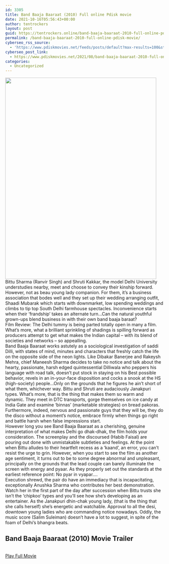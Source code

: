 ```yaml
---
id: 3305
title: Band Baaja Baaraat (2010) Full online Pdisk movie
date: 2021-10-16T05:56:43+00:00
author: tentrockers
layout: post
guid: https://tentrockers.online/band-baaja-baaraat-2010-full-online-pdisk-movie/
permalink: /band-baaja-baaraat-2010-full-online-pdisk-movie/
cyberseo_rss_source:
  - 'https://www.pdiskmovies.net/feeds/posts/default?max-results=100&start-index=1101'
cyberseo_post_link:
  - https://www.pdiskmovies.net/2021/08/band-baaja-baaraat-2010-full-online.html
categories:
  - Uncategorized
---
```

<div class="separator">
  <a href="https://1.bp.blogspot.com/-C86cYYEEatA/YQ7fOdLm0xI/AAAAAAAAACo/RCb2ZwZlwtIDxdkv8OdFLijS2fR_xjAJwCLcBGAsYHQ/s400/Band%2BBaaja%2BBaaraat%2B%25282010%2529%2BFull%2Bonline%2BPdisk%2Bmovie.jpg" imageanchor="1"><img loading="lazy" border="0" data-original-height="400" data-original-width="300" height="640" src="https://1.bp.blogspot.com/-C86cYYEEatA/YQ7fOdLm0xI/AAAAAAAAACo/RCb2ZwZlwtIDxdkv8OdFLijS2fR_xjAJwCLcBGAsYHQ/w480-h640/Band%2BBaaja%2BBaaraat%2B%25282010%2529%2BFull%2Bonline%2BPdisk%2Bmovie.jpg" width="480" /></a>
</div>



<div>
  <div>
    <span>Bittu Sharma (Ranvir Singh) and Shruti Kakkar, the model Delhi University understudies nearby, meet and choose to convey their kinship forward. However, not as beau young lady companion. For them, it&#8217;s a business association that bodes well and they set up their wedding arranging outfit, Shaadi Mubarak which starts with downmarket, low spending weddings and climbs to tip top South Delhi farmhouse spectacles. Inconvenience starts when their &#8216;frandship&#8217; takes an alternate turn&#8230;Can the natural youthful grown-ups blend business in with their own band baaja baraat?&nbsp;</span>
  </div>
  
  <div>
    <span>Film Review: The Delhi tummy is being parted totally open in many a film. What&#8217;s more, what a brilliant sprinkling of shadings is spilling forward as producers attempt to get what makes the Indian capital &#8211; with its blend of societies and networks &#8211; so appealling.&nbsp;</span>
  </div>
  
  <div>
    <span>Band Baaja Baaraat works astutely as a sociological investigation of saddi Dilli, with states of mind, minutes and characters that freshly catch the life on the opposite side of the neon lights. Like Dibakar Banerjee and Rakeysh Mehra, chief Maneesh Sharma decides to take no notice and talk about the hearty, passionate, harsh edged quintessential Dilliwala who peppers his language with road talk, doesn&#8217;t put stock in staying on his Best possible behavior, revels in an in-your-face disposition and cocks a snook at the HS (high-society) people&#8230;Only on the grounds that he figures he ain&#8217;t short of what them, whichever way. Bittu and Shruti are audaciously Janakpuri types. What&#8217;s more, that is the thing that makes them so warm and dynamic. They meet in DTC transports, gorge themselves on ice candy at India Gate and examine &#8216;binnas&#8217; (marketable strategies) on bread pakoras. Furthermore, indeed, nervous and passionate guys that they will be, they do the disco without a moment&#8217;s notice, embrace firmly when things go right and battle harsh when false impressions start.&nbsp;</span>
  </div>
  
  <div>
    <span>However long you see Band Baaja Baaraat as a cherishing, genuine interpretation of what makes Delhi go dhak-dhak, the film holds your consideration. The screenplay and the discoursed (Habib Faisal) are pouring out done with unmistakable subtleties and feelings. At the point when Bittu alludes to their heartfelt recess as a &#8216;kaand&#8217;, an error, you can&#8217;t resist the urge to grin. However, when you start to see the film as another age sentiment, it turns out to be to some degree abnormal and unpleasant, principally on the grounds that the lead couple can barely illuminate the screen with energy and pyaar. As they properly set out the standards at the earliest reference point: No pyar in vyapar&#8230;.&nbsp;</span>
  </div>
  
  <div>
    <span>Execution shrewd, the pair do have an immediacy that is incapacitating, exceptionally Anushka Sharma who contributes her best demonstration. Watch her in the first part of the day after succession when Bittu trusts she isn&#8217;t the &#8216;chipkoo&#8217; types and you&#8217;ll see how she&#8217;s developing as an entertainer. As the Janakpuri dhin-chak young lady, (that is the thing that she calls herself) she&#8217;s energetic and watchable. Approval to all the desi, downtown young ladies who are commanding notice nowadays. Oddly, the music score (Salim Suleiman) doesn&#8217;t have a lot to suggest, in spite of the foam of Delhi&#8217;s bhangra beats.</span>
  </div>
</div>

<div>
  <h2>
    <span>Band Baaja Baaraat&nbsp;(2010) Movie Trailer&nbsp;</span>
  </h2>
</div>

  
<a href="https://kofilink.com/1/bnYyaTYxMDAwMHB5?dn=1" onclick="window.open('https://kofilink.com/1/bnYyaTYxMDAwMHB5?dn=1','popup','width=600,height=600'); return false;" target="popup" rel="noopener"><br /> Play Full Movie<br /> </a>